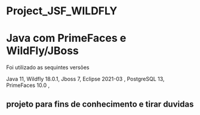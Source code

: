 # Project_JSF_WILDFLY


<h1> Java com PrimeFaces e WildFly/JBoss</h1>


<p>Foi utilizado as sequintes versões</p>

Java 11,
Wildfly 18.0.1,
Jboss 7,
Eclipse 2021-03 ,
PostgreSQL 13,
PrimeFaces 10.0 ,
<h2>projeto para fins de conhecimento e tirar duvidas</h2>

